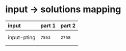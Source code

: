 # input -> solutions mapping
|input|part 1|part 2|
|:---|:---|:---|
|input-pting|<pre>7553</pre>|<pre>2758</pre>|
